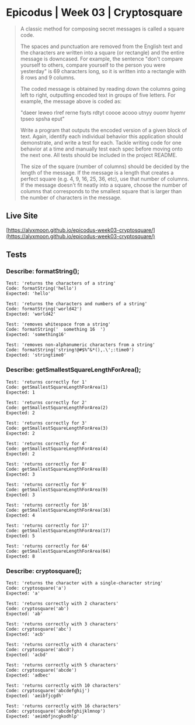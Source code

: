 # Epicodus | Week 03 | Cryptosquare

> A classic method for composing secret messages is called a square code.
>
> The spaces and punctuation are removed from the English text and the characters are written into a square (or rectangle) and the entire message is downcased. For example, the sentence "don't compare yourself to others, compare yourself to the person you were yesterday" is 69 characters long, so it is written into a rectangle with 8 rows and 9 columns.
>
> The coded message is obtained by reading down the columns going left to right, outputting encoded text in groups of five letters. For example, the message above is coded as:
>
> "daeer leweo rlref rerne fsyts rdtyt coooe acooo utnyy ouomr hyemr tpseo spsha eput"
>
> Write a program that outputs the encoded version of a given block of text. Again, identify each individual behavior this application should demonstrate, and write a test for each. Tackle writing code for one behavior at a time and manually test each spec before moving onto the next one. All tests should be included in the project README.
>
> The size of the square (number of columns) should be decided by the length of the message. If the message is a length that creates a perfect square (e.g. 4, 9, 16, 25, 36, etc), use that number of columns. If the message doesn't fit neatly into a square, choose the number of columns that corresponds to the smallest square that is larger than the number of characters in the message.

## Live Site
[https://alyxmoon.github.io/epicodus-week03-cryptosquare/](https://alyxmoon.github.io/epicodus-week03-cryptosquare/)

## Tests

### Describe: formatString();

```
Test: 'returns the characters of a string'
Code: formatString('hello')
Expected: 'hello'
```

```
Test: 'returns the characters and numbers of a string'
Code: formatString('world42')
Expected: 'world42'
```

```
Test: 'removes whitespace from a string'
Code: formatString('  something 16  ')
Expected: 'something16'
```

```
Test: 'removes non-alphanumeric characters from a string'
Code: formatString('string!@#$%^&*(),.\';:time0')
Expected: 'stringtime0'
```

### Describe: getSmallestSquareLengthForArea();

```
Test: 'returns correctly for 1'
Code: getSmallestSquareLengthForArea(1)
Expected: 1
```

```
Test: 'returns correctly for 2'
Code: getSmallestSquareLengthForArea(2)
Expected: 2
```

```
Test: 'returns correctly for 3'
Code: getSmallestSquareLengthForArea(3)
Expected: 2
```

```
Test: 'returns correctly for 4'
Code: getSmallestSquareLengthForArea(4)
Expected: 2
```

```
Test: 'returns correctly for 8'
Code: getSmallestSquareLengthForArea(8)
Expected: 3
```

```
Test: 'returns correctly for 9'
Code: getSmallestSquareLengthForArea(9)
Expected: 3
```

```
Test: 'returns correctly for 16'
Code: getSmallestSquareLengthForArea(16)
Expected: 4
```

```
Test: 'returns correctly for 17'
Code: getSmallestSquareLengthForArea(17)
Expected: 5
```

```
Test: 'returns correctly for 64'
Code: getSmallestSquareLengthForArea(64)
Expected: 8
```

### Describe: cryptosquare();

```
Test: 'returns the character with a single-character string'
Code: cryptosquare('a')
Expected: 'a'
```

```
Test: 'returns correctly with 2 characters'
Code: cryptosquare('ab')
Expected: 'ab'
```

```
Test: 'returns correctly with 3 characters'
Code: cryptosquare('abc')
Expected: 'acb'
```

```
Test: 'returns correctly with 4 characters'
Code: cryptosquare('abcd')
Expected: 'acbd'
```

```
Test: 'returns correctly with 5 characters'
Code: cryptosquare('abcde')
Expected: 'adbec'
```

```
Test: 'returns correctly with 10 characters'
Code: cryptosquare('abcdefghij')
Expected: 'aeibfjcgdh'
```

```
Test: 'returns correctly with 16 characters'
Code: cryptosquare('abcdefghijklmnop')
Expected: 'aeimbfjncgkodhlp'
```
